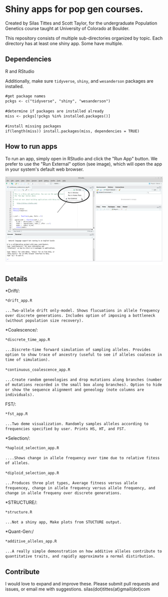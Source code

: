 Shiny apps for pop gen courses. 
======================================

Created by Silas Tittes and Scott Taylor, for the undergraduate Population Genetics course taught at University of Colorado at Boulder. 
 
This repository consists of multiple sub-directories organized by topic. Each directory has at least one shiny app. Some have multiple. 

Dependencies
-----------

R and RStudio

Additionally, make sure `tidyverse`, `shiny`, and `wesanderson` packages are installed.

```
#get package names
pckgs <- c("tidyverse", "shiny", "wesanderson")

#determine if packages are installed already
miss <- pckgs[!pckgs %in% installed.packages()]

#install missing packages
if(length(miss)) install.packages(miss, dependencies = TRUE)
```

How to run apps
---------------

To run an app, simply open in RStudio and click the "Run App" button. We prefer to use the "Run External" option (see image), which will open the app in your system's default web browser.

![shiny_pic](shiny_run_pic.png)


Details
-------

*Drift/:

	*drift_app.R
		
	...Two-allele drift only-model. Shows flucuations in allele frequency over discrete generations. Includes option of imposing a bottleneck (without population size recovery).


*Coalescence/: 

	*discrete_time_app.R

	...Discrete-time forward simulation of sampling alleles. Provides option to show trace of ancestry (useful to see if alleles coalesce in time of simulation).

	*continuous_coalescence_app.R
	
	...Create random geneologies and drop mutations along branches (number of mutations recorded in the small box along branches). Option to hide or show the sequence alignment and geneology (note columns are individuals). 


FST/:
	
	*fst_app.R

	...Two deme visualization. Randomly samples alleles according to frequencies specified by user. Prints HS, HT, and FST. 

*Selection/:

	*haploid_selection_app.R
	
	....Shows change in allele frequency over time due to relative fitess of alleles.

	*diploid_selection_app.R

	...Produces three plot types, Average fitness versus allele frequencey, change in allele frequency versus allele frequency, and change in allele frequeny over discrete generations.

*STRUCTURE/:

	*structure.R

	...Not a shiny app, Make plots from STUCTURE output.

*Quant-Gen:/

	*additive_alleles_app.R

	...A really simple demonstration on how additive alleles contribute to quantitative traits, and rapidly approximate a normal distirbution.

Contribute
---------

I would love to expand and improve these. Please submit pull requests and issues, or email me with suggestions. 
silas(dot)tittes(at)gmail(dot)com

